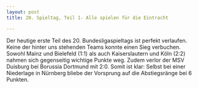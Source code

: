```yaml
---
layout: post
title: 20. Spieltag, Teil 1- Alle spielen für die Eintracht

---
```


Der heutige erste Teil des 20. Bundesligaspieltags ist perfekt verlaufen. Keine der hinter uns stehenden Teams konnte einen Sieg verbuchen. Sowohl Mainz und Bielefeld (1:1) als auch Kaiserslautern und Köln (2:2) nahmen sich gegenseitig wichtige Punkte weg. Zudem verlor der MSV Duisburg bei Borussia Dortmund mit 2:0. Somit ist klar: Selbst bei einer Niederlage in Nürnberg bliebe der Vorsprung auf die Abstiegsränge bei 6 Punkten. 


